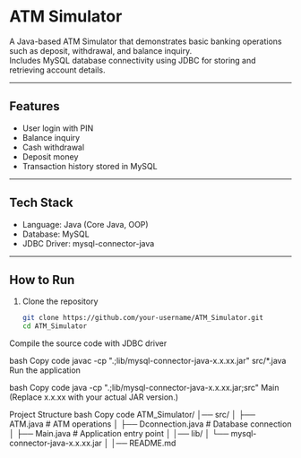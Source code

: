 # ATM Simulator

A Java-based ATM Simulator that demonstrates basic banking operations such as deposit, withdrawal, and balance inquiry.  
Includes MySQL database connectivity using JDBC for storing and retrieving account details.

---

## Features
- User login with PIN  
- Balance inquiry  
- Cash withdrawal  
- Deposit money  
- Transaction history stored in MySQL  

---

## Tech Stack
- Language: Java (Core Java, OOP)  
- Database: MySQL  
- JDBC Driver: mysql-connector-java  

---

## How to Run

1. Clone the repository  
   ```bash
   git clone https://github.com/your-username/ATM_Simulator.git
   cd ATM_Simulator
Compile the source code with JDBC driver

bash
Copy code
javac -cp ".;lib/mysql-connector-java-x.x.xx.jar" src/*.java
Run the application

bash
Copy code
java -cp ".;lib/mysql-connector-java-x.x.xx.jar;src" Main
(Replace x.x.xx with your actual JAR version.)

Project Structure
bash
Copy code
ATM_Simulator/
│── src/
│    ├── ATM.java          # ATM operations
│    ├── Dconnection.java  # Database connection
│    ├── Main.java         # Application entry point
│
│── lib/
│    └── mysql-connector-java-x.x.xx.jar
│
│── README.md
